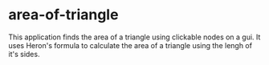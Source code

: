 # area-of-triangle
This application finds the area of a triangle using clickable nodes on a gui. It uses Heron's formula to calculate the area of a triangle using the lengh of it's sides.

